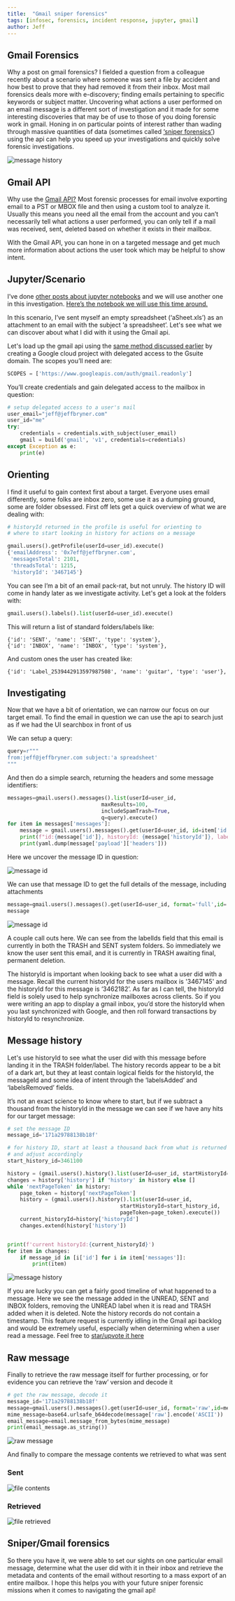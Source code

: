 ```yaml
---
title:  "Gmail sniper forensics"
tags: [infosec, forensics, incident response, jupyter, gmail]
author: Jeff
---
```


## Gmail Forensics
Why a post on gmail forensics? I fielded a question from a colleague recently about a scenario where someone was sent a file by accident and how best to prove that they had removed it from their inbox. Most mail forensics deals more with e-discovery; finding emails pertaining to specific keywords or subject matter. Uncovering what actions a user performed on an email message is a different sort of investigation and it made for some interesting discoveries that may be of use to those of you doing forensic work in gmail. Honing in on particular points of interest rather than wading through massive quantities of data (sometimes called [‘sniper forensics’](https://digital-forensics.sans.org/summit-archives/2010/2-newell-spiderlabs-sniper-forensics.pdf)) using the api can help you speed up your investigations and quickly solve forensic investigations.

![message history](/assets/gmail-sniper-forensics/message_mini_history.png)

## Gmail API
Why use the [Gmail API?](https://developers.google.com/gmail/api/v1/reference/users/messages) Most forensic processes for email involve exporting email to a PST or MBOX file and then using a custom tool to analyze it. Usually this means you need all the email from the account and you can’t necessarily tell what actions a user performed, you can only tell if a mail was received, sent, deleted based on whether it exists in their mailbox.

With the Gmail API, you can hone in on a targeted message and get much more information about actions the user took which may be helpful to show intent.


## Jupyter/Scenario
I’ve done [other posts about jupyter notebooks](http://blog.jeffbryner.com/2020/04/02/jupyter-notebooks-up-and-running.html) and we will use another one in this investigation. [Here’s the notebook we will use this time around.](
    https://github.com/jeffbryner/jeffbryner.github.io/blob/master/assets/gmail-sniper-forensics/Gmail_api_v1_sniper_forensics.ipynb)

In this scenario, I’ve sent myself an empty spreadsheet (‘aSheet.xls’) as an attachment to an email with the subject ‘a spreadsheet’. Let's see what we can discover about what I did with it using the Gmail api.

Let's load up the gmail api using the [same method discussed earlier](http://blog.jeffbryner.com/2020/04/07/incident-response-using-google-drive-api.html) by creating a Google cloud project with delegated access to the Gsuite domain. The scopes you’ll need are:

```Python
SCOPES = ['https://www.googleapis.com/auth/gmail.readonly']
```

You’ll create credentials and gain delegated access to the mailbox in question:

```Python
# setup delegated access to a user's mail
user_email="jeff@jeffbryner.com"
user_id="me"
try:
    credentials = credentials.with_subject(user_email)
    gmail = build('gmail', 'v1', credentials=credentials)
except Exception as e:
    print(e)

```

## Orienting
I find it useful to gain context first about a target. Everyone uses email differently, some folks are inbox zero, some use it as a dumping ground, some are folder obsessed. First off lets get a quick overview of what we are dealing with:

```Python
# historyId returned in the profile is useful for orienting to
# where to start looking in history for actions on a message

gmail.users().getProfile(userId=user_id).execute()
{'emailAddress': '0x7eff@jeffbryner.com',
 'messagesTotal': 2101,
 'threadsTotal': 1215,
 'historyId': '3467145'}
```

You can see I’m a bit of an email pack-rat, but not unruly. The history ID will come in handy later as we investigate activity. Let's get a look at the folders with:

```Python
gmail.users().labels().list(userId=user_id).execute()
```

This will return a list of standard folders/labels like:

```
{'id': 'SENT', 'name': 'SENT', 'type': 'system'},
{'id': 'INBOX', 'name': 'INBOX', 'type': 'system'},
```
And custom ones the user has created like:

```
{'id': 'Label_2539442913597987508', 'name': 'guitar', 'type': 'user'},
```

## Investigating
Now that we have a bit of orientation, we can narrow our focus on our target email. To find the email in question we can use the api to search just as if we had the UI searchbox in front of us

We can setup a query:

```Python
query=r"""
from:jeff@jeffbryner.com subject:'a spreadsheet'
"""
```

And then do a simple search, returning the headers and some message identifiers:

```Python
messages=gmail.users().messages().list(userId=user_id,
                              maxResults=100,
                              includeSpamTrash=True,
                              q=query).execute()
for item in messages['messages']:
    message = gmail.users().messages().get(userId=user_id, id=item['id']).execute()
    print(f"id:{message['id']}, historyId: {message['historyId']}, labels: {message['labelIds']}")
    print(yaml.dump(message['payload']['headers']))
```

Here we uncover the message ID in question:

![message id](/assets/gmail-sniper-forensics/message_metadata.png)

We can use that message ID to get the full details of the message, including attachments

```Python
message=gmail.users().messages().get(userId=user_id, format='full',id='171a29788138b18f').execute()
message
```
![message id](/assets/gmail-sniper-forensics/message_details.png)

A couple call outs here. We can see from the labelIds field that this email is currently in both the TRASH and SENT system folders. So immediately we know the user sent this email, and it is currently in TRASH awaiting final, permanent deletion.

The historyId is important when looking back to see what a user did with a message. Recall the current historyId for the users mailbox is '3467145' and the historyId for this message is ‘3462182’. As far as I can tell, the historyId field is solely used to help synchronize mailboxes across clients. So if you were writing an app to display a gmail inbox, you’d store the historyId when you last synchronized with Google, and then roll forward transactions by historyId to resynchronize.


## Message history
Let's use historyId to see what the user did with this message before landing it in the TRASH folder/label. The history records appear to be a bit of a dark art, but they at least contain logical fields for the historyId, the messageId and some idea of intent through the ‘labelsAdded’ and ‘labelsRemoved’ fields.

It’s not an exact science to know where to start, but if we subtract a thousand from the historyId in the message we can see if we have any hits for our target message:


```Python
# set the message ID
message_id='171a29788138b18f'

# for history ID, start at least a thousand back from what is returned from 'historyId' for a particular message
# and adjust accordingly
start_history_id=3461100

history = (gmail.users().history().list(userId=user_id, startHistoryId=start_history_id).execute())
changes = history['history'] if 'history' in history else []
while 'nextPageToken' in history:
    page_token = history['nextPageToken']
    history = (gmail.users().history().list(userId=user_id,
                                    startHistoryId=start_history_id,
                                    pageToken=page_token).execute())
    current_historyId=history['historyId']
    changes.extend(history['history'])


print(f'current historyId:{current_historyId}')
for item in changes:
    if message_id in [i['id'] for i in item['messages']]:
        print(item)
```

![message history](/assets/gmail-sniper-forensics/message_history.png)


If you are lucky you can get a fairly good timeline of what happened to a message. Here we see the message added in the UNREAD, SENT and INBOX folders, removing the UNREAD label when it is read and TRASH added when it is deleted. Note the history records do not contain a timestamp. This feature request is currently idling in the Gmail api backlog and would be extremely useful, especially when determining when a user read a message. Feel free to [star/upvote it here](https://issuetracker.google.com/issues/36759772)

## Raw message
Finally to retrieve the raw message itself for further processing, or for evidence you can retrieve the ‘raw’ version and decode it

```Python
# get the raw message, decode it
message_id='171a29788138b18f'
message=gmail.users().messages().get(userId=user_id, format='raw',id=message_id).execute()
mime_message=base64.urlsafe_b64decode(message['raw'].encode('ASCII'))
email_message=email.message_from_bytes(mime_message)
print(email_message.as_string())
```

![raw message](/assets/gmail-sniper-forensics/raw_message.png)


And finally to compare the message contents we retrieved to what was sent

### Sent

![file contents](/assets/gmail-sniper-forensics/file_contents.png)

### Retrieved

![file retrieved](/assets/gmail-sniper-forensics/file_retrieved.png)

## Sniper/Gmail forensics
So there you have it, we were able to set our sights on one particular email message, determine what the user did with it in their inbox and retrieve the metadata and contents of the email without resorting to a mass export of an entire mailbox. I hope this helps you with your future sniper forensic missions when it comes to navigating the gmail api!
